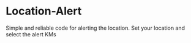 # Location-Alert
Simple and reliable code for alerting the location.  Set your location and select the alert KMs
